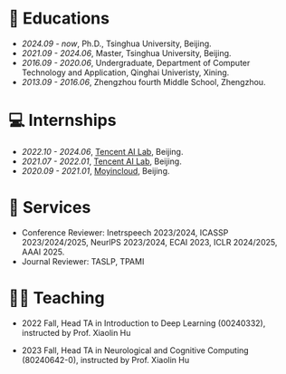 # 📖 Educations
- *2024.09 - now*, Ph.D., Tsinghua University, Beijing.
- *2021.09 - 2024.06*, Master, Tsinghua University, Beijing.
- *2016.09 - 2020.06*, Undergraduate, Department of Computer Technology and Application, Qinghai Univeristy, Xining.
- *2013.09 - 2016.06*, Zhengzhou fourth Middle School, Zhengzhou.

# 💻 Internships
- *2022.10 - 2024.06*, [Tencent AI Lab](https://ai.tencent.com/), Beijing.
- *2021.07 - 2022.01*, [Tencent AI Lab](https://ai.tencent.com/), Beijing.
- *2020.09 - 2021.01*, [Moyincloud](https://enjoymusic.ai/), Beijing.

# 🏁 Services
- Conference Reviewer: Inetrspeech 2023/2024, ICASSP 2023/2024/2025, NeurlPS 2023/2024, ECAI 2023, ICLR 2024/2025, AAAI 2025.
- Journal Reviewer: TASLP, TPAMI

# 🧑‍🏫 Teaching
- 2022 Fall, Head TA in Introduction to Deep Learning (00240332), instructed by Prof. Xiaolin Hu

- 2023 Fall, Head TA in Neurological and Cognitive Computing (80240642-0), instructed by Prof. Xiaolin Hu
